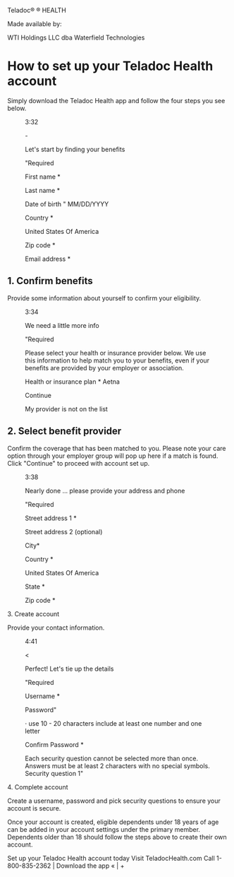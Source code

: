 Teladoc®
®
HEALTH

Made available by:

WTI Holdings LLC dba Waterfield Technologies


<figure>
</figure>


# How to set up your Teladoc Health account

Simply download the Teladoc Health app and
follow the four steps you see below.


<figure>

3:32

\-

Let's start by finding
your benefits

"Required

First name *

Last name *

Date of birth "
MM/DD/YYYY

Country *

United States Of America

Zip code *

Email address *

</figure>


## 1. Confirm benefits

Provide some information
about yourself to confirm
your eligibility.


<figure>

3:34

We need a little
more info

"Required

Please select your health or insurance
provider below. We use this information to
help match you to your benefits, even if
your benefits are provided by your employer
or association.

Health or insurance plan *
Aetna

Continue

My provider is not on the list

</figure>


## 2. Select benefit provider

Confirm the coverage that has
been matched to you. Please
note your care option through
your employer group will pop
up here if a match is found.
Click "Continue" to proceed
with account set up.


<figure>

3:38

Nearly done ... please
provide your address
and phone

"Required

Street address 1 *

Street address 2 (optional)

City*

Country *

United States Of America

State *

Zip code *

</figure>


3\. Create account

Provide your contact
information.


<figure>

4:41

<

Perfect! Let's tie up
the details

"Required

Username *

Password"

· use 10 - 20 characters
include at least one number and one
letter

Confirm Password *

Each security question cannot be selected
more than once. Answers must be at least 2
characters with no special symbols.
Security question 1"

</figure>


4\. Complete account

Create a username, password
and pick security questions to
ensure your account is secure.

Once your account is created, eligible dependents under 18 years of age can be added in your account settings under
the primary member. Dependents older than 18 should follow the steps above to create their own account.

Set up your Teladoc Health account today
Visit TeladocHealth.com
Call 1-800-835-2362 | Download the app « | +

<!-- PageFooter="If your device settings for your mobile phone are set to Spanish, the Teladoc Health app will display in Spanish. @ Teladoc Health, Inc. All rights reserved. Teladoc Health marks and logos are owned by Teladoc Health, Inc. All programs and services are subject to applicable terms and conditions." -->
<!-- PageFooter="496673" -->
<!-- PageFooter="TM-GM-10E-A24-02_3750057_E_030123_PC" -->
